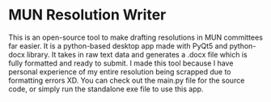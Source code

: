 # MUN Resolution Writer
This is an open-source tool to make drafting resolutions in MUN committees far easier. It is a python-based desktop app made with PyQt5 and python-docx library. It takes in raw text data and generates a .docx file which is fully formatted and ready to submit. I made this tool because I have personal experience of my entire resolution being scrapped due to formatting errors XD. You can check out the main.py file for the source code, or simply run the standalone exe file to use this app. 
